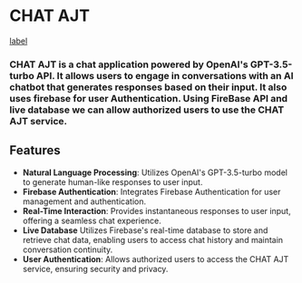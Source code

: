# CHAT AJT

[label](2024-03-09%2013-21-58.mp4)

### CHAT AJT is a chat application powered by OpenAI's GPT-3.5-turbo API. It allows users to engage in conversations with an AI chatbot that generates responses based on their input. It also uses firebase for user Authentication. Using FireBase API and live database we can allow authorized users to use the CHAT AJT service.

## Features 

* **Natural Language Processing**: Utilizes OpenAI's GPT-3.5-turbo model to generate human-like responses to user input.
* **Firebase Authentication**: Integrates Firebase Authentication for user management and authentication.
* **Real-Time Interaction**: Provides instantaneous responses to user input, offering a seamless chat experience.
* **Live Database**  Utilizes Firebase's real-time database to store and retrieve chat data, enabling users to access chat history and maintain conversation continuity.
* **User Authentication**: Allows authorized users to access the CHAT AJT service, ensuring security and privacy.

